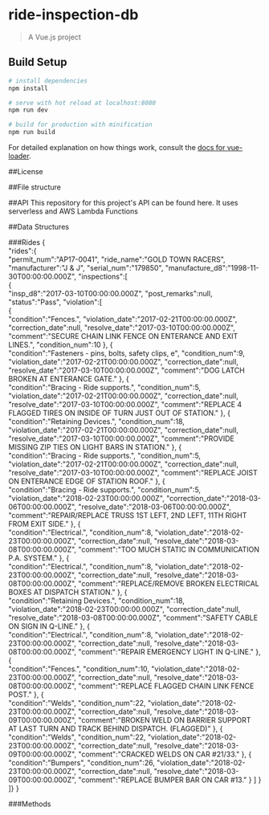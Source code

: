 # ride-inspection-db

> A Vue.js project

## Build Setup

``` bash
# install dependencies
npm install

# serve with hot reload at localhost:8080
npm run dev

# build for production with minification
npm run build
```

For detailed explanation on how things work, consult the [docs for vue-loader](http://vuejs.github.io/vue-loader).

##License 


##File structure

##API 
This repository for this project's API can be found here. It uses serverless and AWS Lambda Functions

##Data Structures

###Rides
{  
   "rides":{  
      "permit_num":"AP17-0041",
      "ride_name":"GOLD TOWN RACERS",
      "manufacturer":"J & J",
      "serial_num":"179850",
      "manufacture_d8":"1998-11-30T00:00:00.000Z",
      "inspections":[  
         {  
            "insp_d8":"2017-03-10T00:00:00.000Z",
            "post_remarks":null,
            "status":"Pass",
            "violation":[  
               {  
                  "condition":"Fences.",
                  "violation_date":"2017-02-21T00:00:00.000Z",
                  "correction_date":null,
                  "resolve_date":"2017-03-10T00:00:00.000Z",
                  "comment":"SECURE CHAIN LINK FENCE ON ENTERANCE AND EXIT LINES.",
                  "condition_num":10
               },
               {  
                  "condition":"Fasteners - pins, bolts, safety clips, e",
                  "condition_num":9,
                  "violation_date":"2017-02-21T00:00:00.000Z",
                  "correction_date":null,
                  "resolve_date":"2017-03-10T00:00:00.000Z",
                  "comment":"DOG LATCH BROKEN AT ENTERANCE GATE."
               },
               {  
                  "condition":"Bracing - Ride supports.",
                  "condition_num":5,
                  "violation_date":"2017-02-21T00:00:00.000Z",
                  "correction_date":null,
                  "resolve_date":"2017-03-10T00:00:00.000Z",
                  "comment":"REPLACE 4 FLAGGED TIRES ON INSIDE OF TURN JUST OUT OF STATION."
               },
               {  
                  "condition":"Retaining Devices.",
                  "condition_num":18,
                  "violation_date":"2017-02-21T00:00:00.000Z",
                  "correction_date":null,
                  "resolve_date":"2017-03-10T00:00:00.000Z",
                  "comment":"PROVIDE MISSING ZIP TIES ON LIGHT BARS IN STATION."
               },
               {  
                  "condition":"Bracing - Ride supports.",
                  "condition_num":5,
                  "violation_date":"2017-02-21T00:00:00.000Z",
                  "correction_date":null,
                  "resolve_date":"2017-03-10T00:00:00.000Z",
                  "comment":"REPLACE JOIST ON ENTERANCE EDGE OF STATION ROOF."
               },
               {  
                  "condition":"Bracing - Ride supports.",
                  "condition_num":5,
                  "violation_date":"2018-02-23T00:00:00.000Z",
                  "correction_date":"2018-03-06T00:00:00.000Z",
                  "resolve_date":"2018-03-06T00:00:00.000Z",
                  "comment":"REPAIR/REPLACE TRUSS 1ST LEFT, 2ND LEFT, 11TH RIGHT FROM EXIT SIDE."
               },
               {  
                  "condition":"Electrical.",
                  "condition_num":8,
                  "violation_date":"2018-02-23T00:00:00.000Z",
                  "correction_date":null,
                  "resolve_date":"2018-03-08T00:00:00.000Z",
                  "comment":"TOO MUCH STATIC IN COMMUNICATION P.A. SYSTEM."
               },
               {  
                  "condition":"Electrical.",
                  "condition_num":8,
                  "violation_date":"2018-02-23T00:00:00.000Z",
                  "correction_date":null,
                  "resolve_date":"2018-03-08T00:00:00.000Z",
                  "comment":"REPLACE/REMOVE BROKEN ELECTRICAL BOXES AT DISPATCH STATION."
               },
               {  
                  "condition":"Retaining Devices.",
                  "condition_num":18,
                  "violation_date":"2018-02-23T00:00:00.000Z",
                  "correction_date":null,
                  "resolve_date":"2018-03-08T00:00:00.000Z",
                  "comment":"SAFETY CABLE ON SIGN IN Q-LINE."
               },
               {  
                  "condition":"Electrical.",
                  "condition_num":8,
                  "violation_date":"2018-02-23T00:00:00.000Z",
                  "correction_date":null,
                  "resolve_date":"2018-03-08T00:00:00.000Z",
                  "comment":"REPAIR EMERGENCY LIGHT IN Q-LINE."
               },
               {  
                  "condition":"Fences.",
                  "condition_num":10,
                  "violation_date":"2018-02-23T00:00:00.000Z",
                  "correction_date":null,
                  "resolve_date":"2018-03-08T00:00:00.000Z",
                  "comment":"REPLACE FLAGGED CHAIN LINK FENCE POST."
               },
               {  
                  "condition":"Welds",
                  "condition_num":22,
                  "violation_date":"2018-02-23T00:00:00.000Z",
                  "correction_date":null,
                  "resolve_date":"2018-03-09T00:00:00.000Z",
                  "comment":"BROKEN WELD ON BARRIER SUPPORT AT LAST TURN AND TRACK BEHIND DISPATCH. (FLAGGED)"
               },
               {  
                  "condition":"Welds",
                  "condition_num":22,
                  "violation_date":"2018-02-23T00:00:00.000Z",
                  "correction_date":null,
                  "resolve_date":"2018-03-09T00:00:00.000Z",
                  "comment":"CRACKED WELDS ON CAR #21/33."
               },
               {  
                  "condition":"Bumpers",
                  "condition_num":26,
                  "violation_date":"2018-02-23T00:00:00.000Z",
                  "correction_date":null,
                  "resolve_date":"2018-03-09T00:00:00.000Z",
                  "comment":"REPLACE BUMPER BAR ON CAR #13."
               }
            ]
         }
      ]}
}


###Methods
